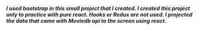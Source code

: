 ##### I used bootstrap in this small project that I created. I created this project only to practice with pure react. Hooks or Redux are not used. I projected the data that came with Moviedb api to the screen using react.


